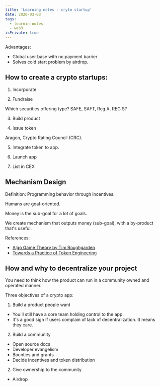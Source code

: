 ```yaml
---
title: 'Learning notes - cryto startup'
date: 2020-03-03
tags:
  - learnin-notes
  - web3
isPrivate: true
---
```


Advantages:

- Global user base with no payment barrier
- Solves cold start problem by airdrop.

## How to create a crypto startups:

1. Incorporate

2. Fundraise

Which securities offering type? SAFE, SAFT, Reg A, REG S?

3. Build product

4. Issue token

Aragon, Crypto Rating Council (CRC).

5. Integrate token to app.

6. Launch app

7. List in CEX

## Mechanism Design

Definition: Programming behavior through incentives.

Humans are goal-oriented.

Money is the sub-goal for a lot of goals.

We create mechanism that outputs money (sub-goal), with a by-product that's useful.

References:

- [Algo Game Theory by Tim Roughgarden](https://timroughgarden.org/f13/f13.html?utm_source=pocket_mylist)
- [Towards a Practice of Token Engineering](https://blog.oceanprotocol.com/towards-a-practice-of-token-engineering-b02feeeff7ca)

## How and why to decentralize your project

You need to think how the product can run in a community owned and operated manner.

Three objectives of a crypto app:

1. Build a product people want

- You'll still have a core team holding control to the app.
- It's a good sign if users complain of lack of decentralization. It means they care.

2. Build a community

- Open source docs
- Developer evangelism
- Bounties and grants
- Decide incentives and token distribution

2. Give ownership to the community

- Airdrop
